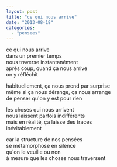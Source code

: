 ```yaml
---
layout: post
title: "ce qui nous arrive"
date: "2013-08-18"
categories:
  - "pensees"
---
```


ce qui nous arrive  
dans un premier temps  
nous traverse instantanément  
après coup, quand ça nous arrive  
on y réfléchit  

habituellement, ça nous prend par surprise  
même si ça nous dérange, ça nous arrange  
de penser qu'on y est pour rien  

les choses qui nous arrivent  
nous laissent parfois indifférents  
mais en réalité, ça laisse des traces  
inévitablement  

car la structure de nos pensées  
se métamorphose en silence  
qu'on le veuille ou non  
à mesure que les choses nous traversent  
